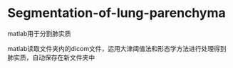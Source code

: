 # Segmentation-of-lung-parenchyma
matlab用于分割肺实质

matlab读取文件夹内的dicom文件，运用大津阈值法和形态学方法进行处理得到肺实质，自动保存在新文件夹中
